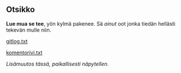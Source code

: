 ## Otsikko ##

**Lue mua se tee**, yön kylmä pakenee.
Sä *ainut* oot jonka tiedän hellästi tekevän mulle niin.

[gitlog.txt](https://github.com/armijuha/ot-harjoitustyo/blob/master/laskarit/viikko1/gitlog.txt)
 
[komentorivi.txt](https://github.com/armijuha/ot-harjoitustyo/blob/master/laskarit/viikko1/komentorivi.txt)

*Lisämuutos tässä, _paikallisesti_ näpytellen.*
